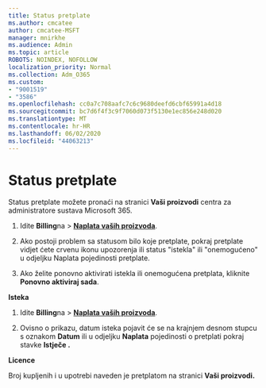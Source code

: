 ```yaml
---
title: Status pretplate
ms.author: cmcatee
author: cmcatee-MSFT
manager: mnirkhe
ms.audience: Admin
ms.topic: article
ROBOTS: NOINDEX, NOFOLLOW
localization_priority: Normal
ms.collection: Adm_O365
ms.custom:
- "9001519"
- "3586"
ms.openlocfilehash: cc0a7c708aafc7c6c9680deefd6cbf65991a4d18
ms.sourcegitcommit: bc7d6f4f3c9f7060d073f5130e1ec856e248d020
ms.translationtype: MT
ms.contentlocale: hr-HR
ms.lasthandoff: 06/02/2020
ms.locfileid: "44063213"
---
```

# <a name="subscription-status"></a>Status pretplate

Status pretplate možete pronaći na stranici **Vaši proizvodi** centra za administratore sustava Microsoft 365.

1. Idite **Billing**na  >  **[Naplata vaših proizvoda](https://go.microsoft.com/fwlink/p/?linkid=842054)**.

2. Ako postoji problem sa statusom bilo koje pretplate, pokraj pretplate vidjet ćete crvenu ikonu upozorenja ili status "istekla" ili "onemogućeno" u odjeljku Naplata pojedinosti pretplate.

3. Ako želite ponovno aktivirati istekla ili onemogućena pretplata, kliknite **Ponovno aktiviraj sada**.

**Isteka**

1. Idite **Billing**na  >  **[Naplata vaših proizvoda](https://go.microsoft.com/fwlink/p/?linkid=842054)**.

2. Ovisno o prikazu, datum isteka pojavit će se na krajnjem desnom stupcu s oznakom **Datum** ili u odjeljku **Naplata** pojedinosti o pretplati pokraj stavke **Istječe .**

**Licence**

Broj kupljenih i u upotrebi naveden je pretplatom na stranici **Vaši proizvodi.**

